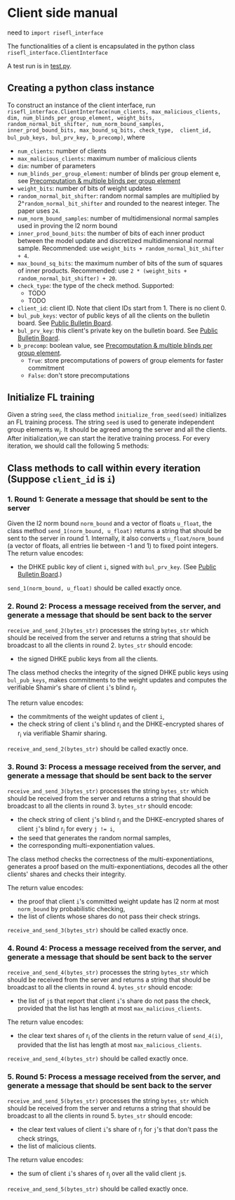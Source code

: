 # Client side manual

need to `import risefl_interface`

The functionalities of a client is encapsulated in the python class `risefl_interface.ClientInterface`

A test run is in [test.py](../python/test.py).

## Creating a python class instance
To construct an instance of the client interface, run `risefl_interface.ClientInterface(num_clients, max_malicious_clients, dim, num_blinds_per_group_element,
weight_bits, random_normal_bit_shifter,
num_norm_bound_samples, inner_prod_bound_bits, max_bound_sq_bits,
check_type, 
client_id, bul_pub_keys, bul_prv_key,
b_precomp)`, where
- `num_clients`: number of clients
- `max_malicious_clients`: maximum number of malicious clients
- `dim`: number of parameters
- `num_blinds_per_group_element`: number of blinds per group element e, see [Precomputation & multiple blinds per group element](precomp.md)
- `weight_bits`: number of bits of weight updates
- `random_normal_bit_shifter`: random normal samples are multiplied by 2^`random_normal_bit_shifter` and rounded to the nearest integer. The paper uses `24`.
- `num_norm_bound_samples`: number of multidimensional normal samples used in proving the l2 norm bound
- `inner_prod_bound_bits`: the number of bits of each inner product between the model update and discretized multidimensional normal sample. Recommended: use `weight_bits + random_normal_bit_shifter + 4`.
- `max_bound_sq_bits`: the maximum number of bits of the sum of squares of inner products. Recommended: use `2 * (weight_bits + random_normal_bit_shifter) + 20`.
- `check_type`: the type of the check method. Supported:
  - TODO
  - TODO
- `client_id`: client ID. Note that client IDs start from 1. There is no client 0. 
- `bul_pub_keys`: vector of public keys of all the clients on the bulletin board. See [Public Bulletin Board](bulletin.md).
- `bul_prv_key`: this client's private key on the bulletin board.  See [Public Bulletin Board](bulletin.md).
- `b_precomp`: boolean value, see [Precomputation & multiple blinds per group element](precomp.md).
    - `True`: store precomputations of powers of group elements for faster commitment
    - `False`: don't store precomputations

[//]: # (- `protocol_type`: the type of protocol invoked)

[//]: # (  - `risefl_interface.PROTOCOL_TYPE_PRIV`: the protocol in the paper)

[//]: # (  - `risefl_interface.PROTOCOL_TYPE_NON_PRIV_INT`: clients send weight updates in clear text &#40;no ZKP involved&#41;. The probabilistic checking is the same. This is used in experiments that compare accuracies between probabilistic checking and strict checking. )

[//]: # (  - `risefl_interface.PROTOCOL_TYPE_NON_PRIV_FLOAT`:)

[//]: # (    clients send weight updates in clear text &#40;no ZKP involved&#41;, AND weight updates are not converted into fixed-point integers, AND in the probabilistic checking, random normal samples are not discretized. )
## Initialize FL training
Given a string `seed`, the class method
`initialize_from_seed(seed)` initializes an FL training process. The string `seed` is used to generate independent group elements w<sub>j</sub>. It should be agreed among the server and all the clients. After initialization,we can start the iterative training process. For every iteration, we should call the following 5 methods:

## Class methods to call within every iteration (Suppose `client_id` is `i`)

### 1. Round 1: Generate a message that should be sent to the server
Given the l2 norm bound `norm_bound` and a vector of floats `u_float`, the class method `send_1(norm_bound, u_float)` returns a string that should be sent to the server in round 1. Internally, it also converts `u_float/norm_bound` (a vector of floats, all entries lie between -1 and 1) to fixed point integers. The return value encodes:
- the DHKE public key of client `i`, signed with `bul_prv_key`. (See [Public Bulletin Board](bulletin.md).)


`send_1(norm_bound, u_float)` should be called exactly once.

### 2. Round 2: Process a message received from the server, and generate a message that should be sent back to the server
`receive_and_send_2(bytes_str)` processes the string `bytes_str` which should be received from the server and returns a string that should be broadcast to all the clients in round 2. `bytes_str` should encode:
- the signed DHKE public keys from all the clients.

The class method checks the integrity of the signed DHKE public keys using `bul_pub_keys`, makes commitments to the weight updates and computes the verifiable Shamir's share of client `i`'s blind r<sub>i</sub>.

The return value encodes:
- the commitments of the weight updates of client `i`,
- the check string of client `i`'s blind r<sub>i</sub> and the DHKE-encrypted shares of r<sub>i</sub> via verifiable Shamir sharing.

`receive_and_send_2(bytes_str)` should be called exactly once.

### 3. Round 3: Process a message received from the server, and generate a message that should be sent back to the server
`receive_and_send_3(bytes_str)` processes the string `bytes_str` which should be received from the server and returns a string that should be broadcast to all the clients in round 3. `bytes_str` should encode:
- the check string of client `j`'s blind r<sub>j</sub> and  the DHKE-encrypted shares of client `j`'s blind r<sub>j</sub> for every `j != i`,
- the seed that generates the random normal samples,
- the corresponding multi-exponentiation values.

The class method checks the correctness of the multi-exponentiations, generates a proof based on the multi-exponentiations, decodes all the other clients' shares and checks their integrity.

The return value encodes:
- the proof that client `i`'s committed weight update has l2 norm at most `norm_bound` by probabilistic checking,
- the list of clients whose shares do not pass their check strings.

`receive_and_send_3(bytes_str)` should be called exactly once.

### 4. Round 4: Process a message received from the server, and generate a message that should be sent back to the server
`receive_and_send_4(bytes_str)` processes the string `bytes_str` which should be received from the server and returns a string that should be broadcast to all the clients in round 4. `bytes_str` should encode:
- the list of `j`s that report that client `i`'s share do not pass the check, provided that the list has length at most `max_malicious_clients`.

The return value encodes:
- the clear text shares of r<sub>i</sub> of the clients in the return value of `send_4(i)`, provided that the list has length at most `max_malicious_clients`.

`receive_and_send_4(bytes_str)` should be called exactly once.

### 5. Round 5: Process a message received from the server, and generate a message that should be sent back to the server
`receive_and_send_5(bytes_str)` processes the string `bytes_str` which should be received from the server and returns a string that should be broadcast to all the clients in round 5. `bytes_str` should encode:
- the clear text values of client `i`'s share of r<sub>j</sub> for `j`'s that don't pass the check strings,
- the list of malicious clients.

The return value encodes:
- the sum of client `i`'s shares of r<sub>j</sub> over all the valid client `j`s.

`receive_and_send_5(bytes_str)`  should be called exactly once.

